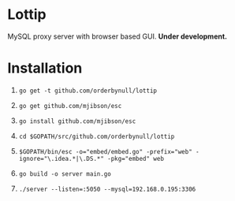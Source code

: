 # Lottip

MySQL proxy server with browser based GUI.
**Under development.**

# Installation

1) `go get -t github.com/orderbynull/lottip`

2) `go get github.com/mjibson/esc`

3) `go install github.com/mjibson/esc`

4) `cd $GOPATH/src/github.com/orderbynull/lottip`

5) `$GOPATH/bin/esc -o="embed/embed.go" -prefix="web" -ignore="\.idea.*|\.DS.*" -pkg="embed" web`

6) `go build -o server main.go` 

7) `./server --listen=:5050 --mysql=192.168.0.195:3306`